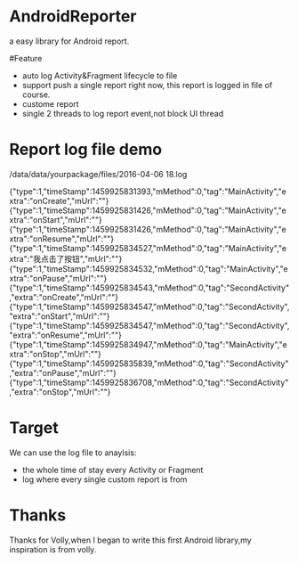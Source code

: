 # AndroidReporter
a easy library for Android report.

#Feature
* auto log Activity&Fragment lifecycle to file
* support push a single report right now, this report is logged in file of course.
* custome report
* single 2 threads to log report event,not block UI thread



# Report log file demo
/data/data/yourpackage/files/2016-04-06 18.log
>>
{"type":1,"timeStamp":1459925831393,"mMethod":0,"tag":"MainActivity","extra":"onCreate","mUrl":""}
{"type":1,"timeStamp":1459925831426,"mMethod":0,"tag":"MainActivity","extra":"onStart","mUrl":""}
{"type":1,"timeStamp":1459925831426,"mMethod":0,"tag":"MainActivity","extra":"onResume","mUrl":""}
{"type":1,"timeStamp":1459925834527,"mMethod":0,"tag":"MainActivity","extra":"我点击了按钮","mUrl":""}
{"type":1,"timeStamp":1459925834532,"mMethod":0,"tag":"MainActivity","extra":"onPause","mUrl":""}
{"type":1,"timeStamp":1459925834543,"mMethod":0,"tag":"SecondActivity","extra":"onCreate","mUrl":""}
{"type":1,"timeStamp":1459925834547,"mMethod":0,"tag":"SecondActivity","extra":"onStart","mUrl":""}
{"type":1,"timeStamp":1459925834547,"mMethod":0,"tag":"SecondActivity","extra":"onResume","mUrl":""}
{"type":1,"timeStamp":1459925834947,"mMethod":0,"tag":"MainActivity","extra":"onStop","mUrl":""}
{"type":1,"timeStamp":1459925835839,"mMethod":0,"tag":"SecondActivity","extra":"onPause","mUrl":""}
{"type":1,"timeStamp":1459925836708,"mMethod":0,"tag":"SecondActivity","extra":"onStop","mUrl":""}

# Target
We can use the log file to anaylsis:
  * the whole time of stay every Activity or Fragment
  * log where every single custom report is from
# Thanks
Thanks for Volly,when I began to write this first Android library,my inspiration is from volly.
